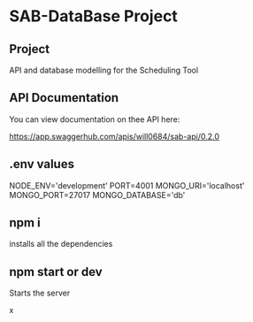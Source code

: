 # SAB-DataBase Project   

## Project

API and database modelling for the Scheduling Tool

## API Documentation

You can view documentation on thee API here:

https://app.swaggerhub.com/apis/will0684/sab-api/0.2.0

## .env values

NODE_ENV='development'
PORT=4001
MONGO_URI='localhost'
MONGO_PORT=27017
MONGO_DATABASE='db'

## npm i

installs all the dependencies

## npm start or dev

Starts the server

x
